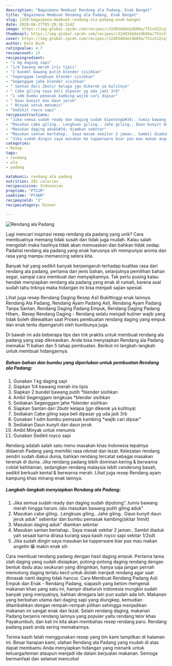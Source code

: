 ```yaml
---
description: "Bagaimana Membuat Rendang ala Padang, Enak Banget"
title: "Bagaimana Membuat Rendang ala Padang, Enak Banget"
slug: 2250-bagaimana-membuat-rendang-ala-padang-enak-banget
date: 2020-06-27T05:29:10.514Z
image: https://img-global.cpcdn.com/recipes/c32d03ddde2db89a/751x532cq70/rendang-ala-padang-foto-resep-utama.jpg
thumbnail: https://img-global.cpcdn.com/recipes/c32d03ddde2db89a/751x532cq70/rendang-ala-padang-foto-resep-utama.jpg
cover: https://img-global.cpcdn.com/recipes/c32d03ddde2db89a/751x532cq70/rendang-ala-padang-foto-resep-utama.jpg
author: Dale Bush
ratingvalue: 4.7
reviewcount: 13
recipeingredient:
- "1 kg daging sapi"
- "1/4 bawang merah iris tipis"
- "2 bundel bawang putih blender sisihkan"
- "Segenggam lengkuas blender sisihkan"
- "Segenggam jahe blender sisihkan"
- " Santan dari 2butir kelapa jgn dikerok ya kulitnya"
- " Cabe giling saya beli dipasar yg uda jadi 3rb"
- "1 sdm bumbu pemasak kambing wajib cari dipsar"
- " Daun kunyit dan daun jeruk"
- " Minyak untuk menumis"
- "Sedikit royco sapi"
recipeinstructions:
- "Jika semua sudah ready dan daging sudah dipotong&#34;..tumis bawang merah hingga harum..lalu masukan bawang putih giling aduk&#34;"
- "Masukan cabe giling.. Lengkuas giling.. Jahe giling.. Daun kunyit daun jeruk aduk&#34; sebentar dan bumbu pemasak kambing(skitar 1mnit)"
- "Masukan daging aduk&#34; diamkan sebntar"
- "Masukan santan bertahap.. Saya masak sekitar 2 jaman.. Sambil diaduk yah sesaat karna dirasa kurang saya kasih royco sapi sekitar 1/2sdt"
- "Jika sudah dingin saya masukan ke tupperware biar pas mau makan angetin 😁 makin enak sih"
categories:
- Resep
tags:
- rendang
- ala
- padang

katakunci: rendang ala padang 
nutrition: 281 calories
recipecuisine: Indonesian
preptime: "PT22M"
cooktime: "PT46M"
recipeyield: "2"
recipecategory: Dinner

---
```



![Rendang ala Padang](https://img-global.cpcdn.com/recipes/c32d03ddde2db89a/751x532cq70/rendang-ala-padang-foto-resep-utama.jpg)

Lagi mencari inspirasi resep rendang ala padang yang unik? Cara membuatnya memang tidak susah dan tidak juga mudah. Kalau salah mengolah maka hasilnya tidak akan memuaskan dan bahkan tidak sedap. Padahal rendang ala padang yang enak harusnya sih mempunyai aroma dan rasa yang mampu memancing selera kita.

Banyak hal yang sedikit banyak berpengaruh terhadap kualitas rasa dari rendang ala padang, pertama dari jenis bahan, selanjutnya pemilihan bahan segar, sampai cara membuat dan menyajikannya. Tak perlu pusing kalau hendak menyiapkan rendang ala padang yang enak di rumah, karena asal sudah tahu triknya maka hidangan ini bisa menjadi sajian spesial.

Lihat juga resep Rendang Daging Resep Asli Bukittinggi enak lainnya. Rendang Ala Padang, Rendang Ayam Padang Asli, Rendang Ayam Padang Tanpa Santan, Rendang Daging Padang Empuk, Rendang Daging Padang Hitam,. Resep Rendang Daging - Rendang selalu menjadi kuliner wajib yang tidak boleh dilewatkan saat Proses pembuatan rendang daging yang empuk dan enak tentu dipengaruhi oleh bumbunya juga.


Di bawah ini ada beberapa tips dan trik praktis untuk membuat rendang ala padang yang siap dikreasikan. Anda bisa menyiapkan Rendang ala Padang memakai 11 bahan dan 5 tahap pembuatan. Berikut ini langkah-langkah untuk membuat hidangannya.

<!--inarticleads1-->

##### Bahan-bahan dan bumbu yang diperlukan untuk pembuatan Rendang ala Padang:

1. Gunakan 1 kg daging sapi
1. Siapkan 1/4 bawang merah iris tipis
1. Siapkan 2 bundel bawang putih *blender sisihkan
1. Ambil Segenggam lengkuas *blender sisihkan
1. Sediakan Segenggam jahe *blender sisihkan
1. Siapkan  Santan dari 2butir kelapa (jgn dikerok ya kulitnya)
1. Sediakan  Cabe giling saya beli dipasar yg uda jadi 3rb
1. Gunakan 1 sdm bumbu pemasak kambing *wajib cari dipsar&#34;
1. Sediakan  Daun kunyit dan daun jeruk
1. Ambil  Minyak untuk menumis
1. Gunakan Sedikit royco sapi


Rendang adalah salah satu menu masakan khas Indonesia tepatnya didaerah Padang yang memiliki rasa nikmat dan lezat. Kelezatan rendang sendiri sudah diakui dunia, bahkan rendang tercatat sebagai masakan terenak di dunia. Jika rendang padang lebih dominan kering &amp; berwarna coklat kehitaman, sedangkan rendang malaysia lebih cenderung basah, sedikit berkuah kental &amp; berwarna merah. Lihat juga resep Rendang ayam kampung khas minang enak lainnya. 

<!--inarticleads2-->

##### Langkah-langkah menyiapkan Rendang ala Padang:

1. Jika semua sudah ready dan daging sudah dipotong&#34;..tumis bawang merah hingga harum..lalu masukan bawang putih giling aduk&#34;
1. Masukan cabe giling.. Lengkuas giling.. Jahe giling.. Daun kunyit daun jeruk aduk&#34; sebentar dan bumbu pemasak kambing(skitar 1mnit)
1. Masukan daging aduk&#34; diamkan sebntar
1. Masukan santan bertahap.. Saya masak sekitar 2 jaman.. Sambil diaduk yah sesaat karna dirasa kurang saya kasih royco sapi sekitar 1/2sdt
1. Jika sudah dingin saya masukan ke tupperware biar pas mau makan angetin 😁 makin enak sih


Cara membuat rendang padang dengan hasil daging empuk: Pertama tama olah daging yang sudah disiapkan, potong-potong daging rendang dengan bentuk dadu atau seukuran yang diinginkan, hanya saja jangan pernah memotong daging terlalu kecil untuk diolah menjadi rendang agar saat dimasak nanti daging tidak hancur. Cara Membuat Rendang Padang Asli Empuk dan Enak - Rendang Padang, siapasih yang belom mengenal makanan khas yang satu ini, hampir diseluruh indonesia mungkin sudah banyak yang menjualnya, bahkan dinegara lain pun sudah ada loh. Makanan yang berbahan utama dari daging sapi yang diungkep, kemudian ditambahkan dengan rempah-rempah pilihan sehingga menjadikan makanan ini sangat enak dan lezat. Selain rendang daging, makanan Padang berjenis rendang lainnya yang populer yaitu rendang telor khas Payakumbuh, dan kali ini kita akan membahas resep rendang paru. Rendang padang pasti anda sering memakannya. 

Terima kasih telah menggunakan resep yang tim kami tampilkan di halaman ini. Besar harapan kami, olahan Rendang ala Padang yang mudah di atas dapat membantu Anda menyiapkan hidangan yang menarik untuk keluarga/teman ataupun menjadi ide dalam berjualan makanan. Semoga bermanfaat dan selamat mencoba!
